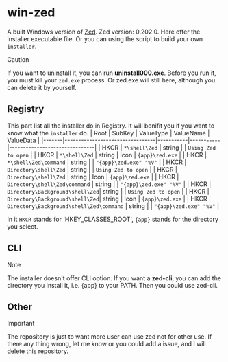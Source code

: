 # win-zed

A built Windows version of [Zed](https://github.com/zed-industries/zed). Zed version: 0.202.0. Here offer the installer executable file. Or you can using the script to build your own `installer`.

> [!Caution]
> If you want to uninstall it, you can run **uninstall000.exe**. Before you run it, you must kill your `zed.exe` process. Or zed.exe will still here, although you can delete it by yourself.

## Registry
This part list all the installer do in Registry. It will benifit you if you want to know what the `installer` do.
| Root  | SubKey                          | ValueType | ValueName | ValueData                     |
|-------|---------------------------------|-----------|-----------|-------------------------------|
| HKCR  | `*\shell\Zed`                   | string    |           | `Using Zed to open`           |
| HKCR  | `*\shell\Zed`                   | string    | Icon      | `{app}\zed.exe`               |
| HKCR  | `*\shell\Zed\command`           | string    |           | `"{app}\zed.exe" "%V"`        |
| HKCR  | `Directory\shell\Zed`           | string    |           | `Using Zed to open`           |
| HKCR  | `Directory\shell\Zed`           | string    | Icon      | `{app}\zed.exe`               |
| HKCR  | `Directory\shell\Zed\command`   | string    |           | `"{app}\zed.exe" "%V"`        |
| HKCR  | `Directory\Background\shell\Zed`| string    |           | `Using Zed to open`           |
| HKCR  | `Directory\Background\shell\Zed`| string    | Icon      | `{app}\zed.exe`               |
| HKCR  | `Directory\Background\shell\Zed\command` | string |         | `"{app}\zed.exe" "%V"`    |

In it `HKCR` stands for 'HKEY_CLASSES_ROOT', `{app}` stands for the directory you select.

## CLI
> [!Note]
> The installer doesn't offer CLI option. If you want a **zed-cli**, you can add the directory you install it, i.e. {app} to your PATH. Then you could use zed-cli.

## Other
> [!Important]
> The repository is just to want more user can use zed not for other use. If there any thing wrong, let me know or you could add a issue, and I will delete this repository.
